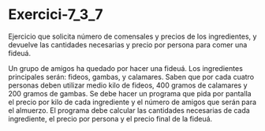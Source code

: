 # Exercici-7_3_7
Ejercicio que solicita número de comensales y precios de los ingredientes, y devuelve las cantidades necesarias y precio por persona para comer una fideuá.

Un grupo de amigos ha quedado por hacer una fideuá.
Los ingredientes principales serán: fideos, gambas, y calamares.
Saben que por cada cuatro personas deben utilizar medio kilo de fideos, 400 gramos de calamares y 200 gramos de gambas.
Se debe hacer un programa que pida por pantalla el precio por kilo de cada ingrediente y el número de amigos que serán para el almuerzo. 
El programa debe calcular las cantidades necesarias de cada ingrediente, el precio por persona y el precio final de la fideuá.

